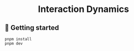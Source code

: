 <h1 align="center">
  Interaction Dynamics
</h1>

## 🚀 Getting started

```shell
pnpm install
pnpm dev
```

